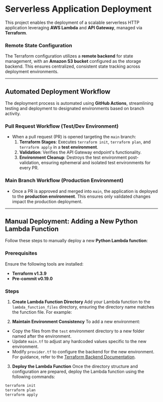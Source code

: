 # Serverless Application Deployment

This project enables the deployment of a scalable serverless HTTP application leveraging **AWS Lambda** and **API Gateway**, managed via **Terraform**.

### Remote State Configuration

The Terraform configuration utilizes a **remote backend** for state management, with an **Amazon S3 bucket** configured as the storage backend. This ensures centralized, consistent state tracking across deployment environments.

---

## Automated Deployment Workflow

The deployment process is automated using **GitHub Actions**, streamlining testing and deployment to designated environments based on branch activity.

### Pull Request Workflow (Test/Dev Environment)
- When a pull request (PR) is opened targeting the `main` branch:
  1. **Terraform Stages**: Executes `terraform init`, `terraform plan`, and `terraform apply` in a **test environment**.
  2. **Validation**: Verifies the API Gateway endpoint's functionality.
  3. **Environment Cleanup**: Destroys the test environment post-validation, ensuring ephemeral and isolated test environments for every PR.

### Main Branch Workflow (Production Environment)
- Once a PR is approved and merged into `main`, the application is deployed to the **production environment**. This ensures only validated changes impact the production deployment.

---

## Manual Deployment: Adding a New Python Lambda Function

Follow these steps to manually deploy a new **Python Lambda function**:

### Prerequisites
Ensure the following tools are installed:
- **Terraform v1.3.9**
- **Pre-commit v0.19.0**

### Steps

1. **Create Lambda Function Directory**
   Add your Lambda function to the `lambda_function_files` directory, ensuring the directory name matches the function file. For example:

2. **Maintain Environment Consistency**
To add a new environment:
- Copy the files from the `test` environment directory to a new folder named after the environment.
- Update `main.tf` to adjust any hardcoded values specific to the new environment.
- Modify `provider.tf` to configure the backend for the new environment. For guidance, refer to the [Terraform Backend Documentation](https://developer.hashicorp.com/terraform/language/backend).

3. **Deploy the Lambda Function**
Once the directory structure and configuration are prepared, deploy the Lambda function using the following commands:
```bash
terraform init
terraform plan
terraform apply

